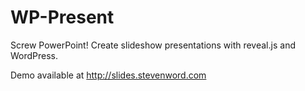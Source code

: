 WP-Present
==========

Screw PowerPoint!  Create slideshow presentations with reveal.js and WordPress.

Demo available at http://slides.stevenword.com
